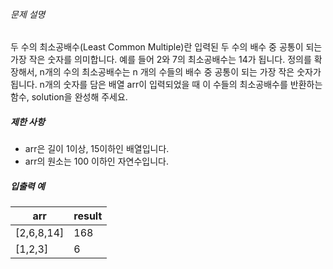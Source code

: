 
###### 문제 설명


두 수의 최소공배수(Least Common Multiple)란 입력된 두 수의 배수 중 공통이 되는 가장 작은 숫자를 의미합니다. 예를 들어 2와 7의 최소공배수는 14가 됩니다. 정의를 확장해서, n개의 수의 최소공배수는 n 개의 수들의 배수 중 공통이 되는 가장 작은 숫자가 됩니다. n개의 숫자를 담은 배열 arr이 입력되었을 때 이 수들의 최소공배수를 반환하는 함수, solution을 완성해 주세요. 


##### 제한 사항


* arr은 길이 1이상, 15이하인 배열입니다.
* arr의 원소는 100 이하인 자연수입니다.


##### 입출력 예




| arr | result |
| --- | --- |
| [2,6,8,14] | 168 |
| [1,2,3] | 6 |


